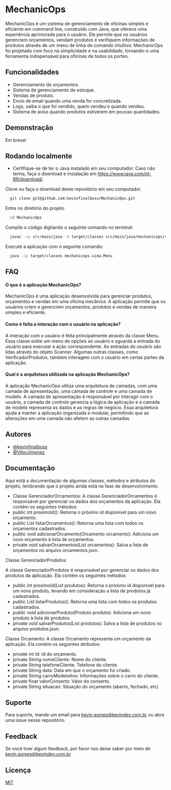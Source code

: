 
# MechanicOps

MechanicOps é um sistema de gerenciamento de oficinas simples e eficiente em command line, construído com Java, que oferece uma experiência aprimorada para o usuário. Ele permite que os usuários gerenciem orçamentos, vendam produtos e verifiquem informações de produtos através de um menu de linha de comando intuitivo.
MechanicOps foi projetado com foco na simplicidade e na usabilidade, tornando-o uma ferramenta indispensável para oficinas de todos os portes.


## Funcionalidades

- Gerenciamento de orçamentos.
- Sistema de gerenciamento de estoque.
- Vendas de produto.
- Envio de email quando uma venda for concretizada.
- Logs, saiba o que foi vendido, quem vendeu e quando vendeu.
- Sistema de aviso quando produtos estiverem em poucas quantidades.


## Demonstração

Em breve!


## Rodando localmente

- Certifique-se de ter o Java instalado em seu computador. Caso não tenha, faça o download e instalação em https://www.java.com/pt-BR/download/.

Clone ou faça o download deste repositório em seu computador.
```bash
  git clone git@github.com:kevinfinalboss/MechanicOps.git
```

Entre no diretório do projeto

```bash
  cd MechanicOps
```

Compile o código digitando o seguinte comando no terminal:

```bash
  javac -cp src/main/java -d target/classes src/main/java/mechanicops/view/Menu.java
```

Execute a aplicação com o seguinte comando:

```bash
  java -cp target/classes mechanicops.view.Menu
```


## FAQ

#### O que é a aplicação MechanicOps?

MechanicOps é uma aplicação desenvolvida para gerenciar produtos, orçamentos e vendas em uma oficina mecânica. A aplicação permite que os usuários criem e gerenciem orçamentos, produtos e vendas de maneira simples e eficiente.

#### Como é feita a interação com o usuário na aplicação?

A interação com o usuário é feita principalmente através da classe Menu. Essa classe exibe um menu de opções ao usuário e aguarda a entrada do usuário para executar a ação correspondente. As entradas do usuário são lidas através do objeto Scanner. Algumas outras classes, como VerificadorProdutos, também interagem com o usuário em certas partes da aplicação.

#### Qual é a arquitetura utilizada na aplicação MechanicOps?

A aplicação MechanicOps utiliza uma arquitetura de camadas, com uma camada de apresentação, uma camada de controle e uma camada de modelo. A camada de apresentação é responsável por interagir com o usuário, a camada de controle gerencia a lógica da aplicação e a camada de modelo representa os dados e as regras de negócio. Essa arquitetura ajuda a manter a aplicação organizada e modular, permitindo que as alterações em uma camada não afetem as outras camadas.


## Autores

- [@kevinfinalboss](https://www.github.com/kevinfinalboss)
- [@VitorJimenez](https://www.github.com/kevinfinalboss)


## Documentação
Aqui está a documentação de algumas classes, métodos e atributos do projeto, lembrando que o projeto ainda está na fase de desenvolvimento.

- Classe GerenciadorOrcamentos:
  A classe GerenciadorOrcamentos é responsável por gerenciar os dados dos orçamentos da aplicação. Ela contém os seguintes métodos:
- public int proximoId(): Retorna o próximo id disponível para um novo orçamento.
- public List<Orcamento> listarOrcamentos(): Retorna uma lista com todos os orçamentos cadastrados.
- public void adicionarOrcamento(Orcamento orcamento): Adiciona um novo orçamento à lista de    orçamentos.
- private void salvarOrcamentos(List<Orcamento> orcamentos): Salva a lista de orçamentos no arquivo orcamentos.json.

Classe GerenciadorProdutos:

A classe GerenciadorProdutos é responsável por gerenciar os dados dos produtos da aplicação. Ela contém os seguintes métodos:
- public int proximoId(List<Produto> produtos): Retorna o próximo id disponível para um novo produto, levando em consideração a lista de produtos já cadastrados.
- public List<Produto> listarProdutos(): Retorna uma lista com todos os produtos cadastrados.
- public void adicionarProduto(Produto produto): Adiciona um novo produto à lista de produtos.
- private void salvarProdutos(List<Produto> produtos): Salva a lista de produtos no arquivo produtos.json.

Classe Orcamento:
A classe Orcamento representa um orçamento da aplicação. Ela contém os seguintes atributos:

- private int id: Id do orçamento.
- private String nomeCliente: Nome do cliente.
- private String telefoneCliente: Telefone do cliente.
- private String data: Data em que o orçamento foi criado.
- private String carroModeloAno: Informações sobre o carro do cliente.
- private float valorConserto: Valor do conserto.
- private String situacao: Situação do orçamento (aberto, fechado, etc)




## Suporte

Para suporte, mande um email para kevin.gomes@kevindev.com.br ou abra uma issue nesse repositório.


## Feedback

Se você tiver algum feedback, por favor nos deixe saber por meio de kevin.gomes@kevindev.com.br


## Licença

[MIT](https://choosealicense.com/licenses/mit/)

